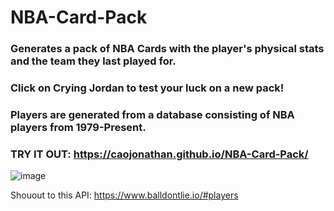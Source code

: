 # NBA-Card-Pack
### Generates a pack of NBA Cards with the player's physical stats and the team they last played for. 

### Click on Crying Jordan to test your luck on a new pack!

### Players are generated from a database consisting of NBA players from 1979-Present.

### TRY IT OUT: https://caojonathan.github.io/NBA-Card-Pack/

![image](https://user-images.githubusercontent.com/69479285/149162169-8fb175ad-2999-4c05-bd52-b92762372361.png)







Shouout to this API: https://www.balldontlie.io/#players



